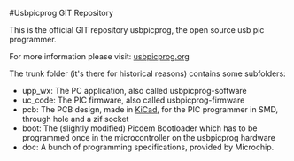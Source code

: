 #Usbpicprog GIT Repository

This is the official GIT repository usbpicprog, the open source usb pic programmer.

For more information please visit: [usbpicprog.org](http://usbpicprog.org)

The trunk folder (it's there for historical reasons) contains some subfolders:

* upp_wx: The PC application, also called usbpicprog-software
* uc_code: The PIC firmware, also called usbpicprog-firmware
* pcb: The PCB design, made in [KiCad](http://www.kicad.org/), for the PIC programmer in SMD, through hole and a zif socket
* boot: The (slightly modified) Picdem Bootloader which has to be programmed once in the microcontroller on the usbpicprog hardware
* doc: A bunch of programming specifications, provided by Microchip. 

